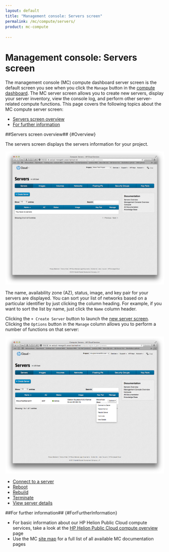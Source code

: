 ```yaml
---
layout: default
title: "Management console: Servers screen"
permalink: /mc/compute/servers/
product: mc-compute

---
```

# Management console: Servers screen

The management console (MC) compute dashboard server screen is the default screen you see when you click the `Manage` button in the [compute dashboard](/mc/compute/).  The MC server screen allows you to create new servers, display your server inventory, view the console log, and perform other server-related compute functions.  This page covers the following topics about the MC compute server screen:

* [Servers screen overview](#Overview)
* [For further information](#ForFurtherInformation)


##Servers screen overview## {#Overview}

The servers screen displays the servers information for your project.

<img src="media/servers-main.png" width="580" alt="" />

The name, availability zone (AZ), status, image, and key pair for your servers are displayed.  You can sort your list of networks based on a particular identifier by just clicking the column heading.  For example, if you want to sort the list by name, just click the `Name` column header.

Clicking the `+ Create Server` button to launch the [new server screen](/mc/compute/servers/manage#Creating/).  Clicking the `Options` button in the `Manage` column allows you to perform a number of functions on that server: 

<img src="media/servers-options-list.png" width="580" alt="" />

* [Connect to a server](/mc/compute/servers/manage#Connecting)
* [Reboot](/mc/compute/servers/manage#Rebooting)
* [Rebuild](/mc/compute/servers/manage#Rebuilding)
* [Terminate](/mc/compute/servers/manage#Terminating)
* [View server details](/mc/compute/servers/manage#Viewing) 


##For further information## {#ForFurtherInformation}

* For basic information about our HP Helion Public Cloud compute services, take a look at the [HP Helion Public Cloud compute overview](/compute/) page
* Use the MC [site map](/mc/sitemap) for a full list of all available MC documentation pages
